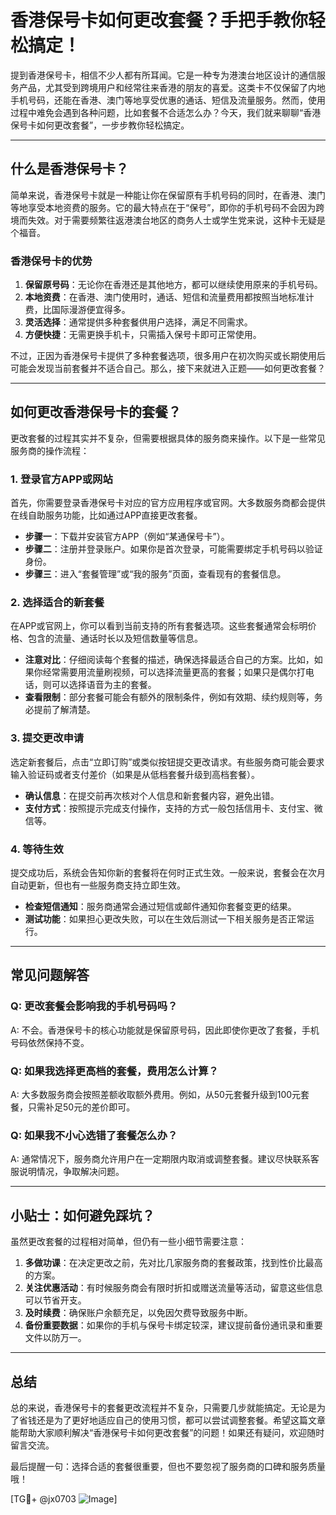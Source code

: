 # 香港保号卡如何更改套餐？手把手教你轻松搞定！

提到香港保号卡，相信不少人都有所耳闻。它是一种专为港澳台地区设计的通信服务产品，尤其受到跨境用户和经常往来香港的朋友的喜爱。这类卡不仅保留了内地手机号码，还能在香港、澳门等地享受优惠的通话、短信及流量服务。然而，使用过程中难免会遇到各种问题，比如套餐不合适怎么办？今天，我们就来聊聊“香港保号卡如何更改套餐”，一步步教你轻松搞定。

---

## 什么是香港保号卡？

简单来说，香港保号卡就是一种能让你在保留原有手机号码的同时，在香港、澳门等地享受本地资费的服务。它的最大特点在于“保号”，即你的手机号码不会因为跨境而失效。对于需要频繁往返港澳台地区的商务人士或学生党来说，这种卡无疑是个福音。

### 香港保号卡的优势

1. **保留原号码**：无论你在香港还是其他地方，都可以继续使用原来的手机号码。
2. **本地资费**：在香港、澳门使用时，通话、短信和流量费用都按照当地标准计费，比国际漫游便宜得多。
3. **灵活选择**：通常提供多种套餐供用户选择，满足不同需求。
4. **方便快捷**：无需更换手机卡，只需插入保号卡即可正常使用。

不过，正因为香港保号卡提供了多种套餐选项，很多用户在初次购买或长期使用后可能会发现当前套餐并不适合自己。那么，接下来就进入正题——如何更改套餐？

---

## 如何更改香港保号卡的套餐？

更改套餐的过程其实并不复杂，但需要根据具体的服务商来操作。以下是一些常见服务商的操作流程：

### 1. 登录官方APP或网站

首先，你需要登录香港保号卡对应的官方应用程序或官网。大多数服务商都会提供在线自助服务功能，比如通过APP直接更改套餐。

- **步骤一**：下载并安装官方APP（例如“某通保号卡”）。
- **步骤二**：注册并登录账户。如果你是首次登录，可能需要绑定手机号码以验证身份。
- **步骤三**：进入“套餐管理”或“我的服务”页面，查看现有的套餐信息。

### 2. 选择适合的新套餐

在APP或官网上，你可以看到当前支持的所有套餐选项。这些套餐通常会标明价格、包含的流量、通话时长以及短信数量等信息。

- **注意对比**：仔细阅读每个套餐的描述，确保选择最适合自己的方案。比如，如果你经常需要用流量刷视频，可以选择流量更高的套餐；如果只是偶尔打电话，则可以选择语音为主的套餐。
- **查看限制**：部分套餐可能会有额外的限制条件，例如有效期、续约规则等，务必提前了解清楚。

### 3. 提交更改申请

选定新套餐后，点击“立即订购”或类似按钮提交更改请求。有些服务商可能会要求输入验证码或者支付差价（如果是从低档套餐升级到高档套餐）。

- **确认信息**：在提交前再次核对个人信息和新套餐内容，避免出错。
- **支付方式**：按照提示完成支付操作，支持的方式一般包括信用卡、支付宝、微信等。

### 4. 等待生效

提交成功后，系统会告知你新的套餐将在何时正式生效。一般来说，套餐会在次月自动更新，但也有一些服务商支持立即生效。

- **检查短信通知**：服务商通常会通过短信或邮件通知你套餐变更的结果。
- **测试功能**：如果担心更改失败，可以在生效后测试一下相关服务是否正常运行。

---

## 常见问题解答

### Q: 更改套餐会影响我的手机号码吗？
A: 不会。香港保号卡的核心功能就是保留原号码，因此即使你更改了套餐，手机号码依然保持不变。

### Q: 如果我选择更高档的套餐，费用怎么计算？
A: 大多数服务商会按照差额收取额外费用。例如，从50元套餐升级到100元套餐，只需补足50元的差价即可。

### Q: 如果我不小心选错了套餐怎么办？
A: 通常情况下，服务商允许用户在一定期限内取消或调整套餐。建议尽快联系客服说明情况，争取解决问题。

---

## 小贴士：如何避免踩坑？

虽然更改套餐的过程相对简单，但仍有一些小细节需要注意：

1. **多做功课**：在决定更改之前，先对比几家服务商的套餐政策，找到性价比最高的方案。
2. **关注优惠活动**：有时候服务商会有限时折扣或赠送流量等活动，留意这些信息可以节省开支。
3. **及时续费**：确保账户余额充足，以免因欠费导致服务中断。
4. **备份重要数据**：如果你的手机与保号卡绑定较深，建议提前备份通讯录和重要文件以防万一。

---

## 总结

总的来说，香港保号卡的套餐更改流程并不复杂，只需要几步就能搞定。无论是为了省钱还是为了更好地适应自己的使用习惯，都可以尝试调整套餐。希望这篇文章能帮助大家顺利解决“香港保号卡如何更改套餐”的问题！如果还有疑问，欢迎随时留言交流。

最后提醒一句：选择合适的套餐很重要，但也不要忽视了服务商的口碑和服务质量哦！

[TG💪+ @jx0703 ![Image](https://github.com/user-attachments/assets/dbca1d08-cadb-493c-b0ec-ad6f7a83f270)]